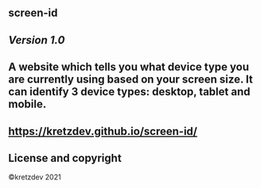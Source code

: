 ## screen-id
*Version 1.0*
---
A website which tells you what device type you are currently using based on your screen size. It can identify 3 device types: desktop, tablet and mobile.
---
<https://kretzdev.github.io/screen-id/>
---
## License and copyright

©kretzdev 2021
